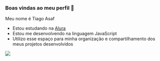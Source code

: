 ### Boas vindas ao meu perfil 👋

Meu nome é Tiago Asaf

- Estou estudando na [Alura](https//www.alura.com.br)
- Estou me desenvolvendo na linguagem JavaScript
- Utilizo esse espaço para minha organização e compartilhamento dos meus projetos desenvolvidos 

![](https://media.tenor.com/m2HlW_iClNUAAAAC/demon-slayer-kimetsu-no-yaiba.gif)
